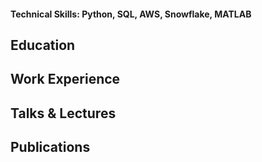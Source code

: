 
#### Technical Skills: Python, SQL, AWS, Snowflake, MATLAB

## Education


## Work Experience


## Talks & Lectures


## Publications
